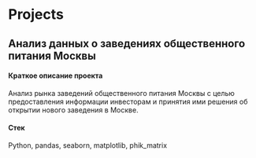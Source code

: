 # Projects

## Анализ данных о заведениях общественного питания Москвы

#### Краткое описание проекта
Анализ рынка заведений общественного питания Москвы с целью предоставления информации инвесторам и принятия ими решения об открытии нового заведения в Москве.
#### Стек
Python, pandas, seaborn, matplotlib, phik_matrix
